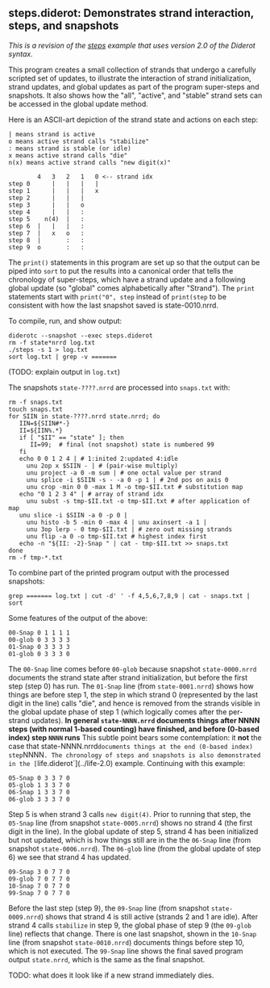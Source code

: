 ## steps.diderot: Demonstrates strand interaction, steps, and snapshots

*This is a revision of the [steps](../steps) example that uses
version 2.0 of the Diderot syntax.*

This program creates a small collection of strands that undergo a
carefully scripted set of updates, to illustrate the interaction of
strand initialization, strand updates, and global updates as part of
the program super-steps and snapshots.  It also shows how the "all",
"active", and "stable" strand sets can be accessed in the global
update method.

Here is an ASCII-art depiction of the strand state and actions
on each step:

	| means strand is active
	o means active strand calls "stabilize"
	: means strand is stable (or idle)
	x means active strand calls "die"
	n(x) means active strand calls "new digit(x)"
	
	        4   3   2   1   0 <-- strand idx
	step 0      |   |   |   |
	step 1      |   |   |   x
	step 2      |   |   |
	step 3      |   |   o
	step 4      |   |   :
	step 5    n(4)  |   :
	step 6  |   |   |   :
	step 7  |   x   o   :
	step 8  |       :   :
	step 9  o       :   :

The `print()` statements in this program are set up so that the output
can be piped into `sort` to put the results into a canonical order
that tells the chronology of super-steps, which have a strand update
and a following global update (so "global" comes alphabetically after
"Strand").  The `print` statements start with `print("0", step`
instead of `print(step` to be consistent with how the last snapshot
saved is state-0010.nrrd.

To compile, run, and show output:

	diderotc --snapshot --exec steps.diderot
	rm -f state*nrrd log.txt
	./steps -s 1 > log.txt
	sort log.txt | grep -v =======

(TODO: explain output in `log.txt`)

The snapshots `state-????.nrrd` are processed into `snaps.txt` with:

	rm -f snaps.txt
	touch snaps.txt
	for SIIN in state-????.nrrd state.nrrd; do
	   IIN=${SIIN#*-}
	   II=${IIN%.*}
	   if [ "$II" == "state" ]; then
	      II=99;  # final (not snapshot) state is numbered 99
	   fi
	   echo 0 0 1 2 4 | # 1:inited 2:updated 4:idle
	     unu 2op x $SIIN - | # (pair-wise multiply)
	     unu project -a 0 -m sum | # one octal value per strand
	     unu splice -i $SIIN -s - -a 0 -p 1 | # 2nd pos on axis 0
	     unu crop -min 0 0 -max 1 M -o tmp-$II.txt # substitution map
	   echo "0 1 2 3 4" | # array of strand idx
	     unu subst -s tmp-$II.txt -o tmp-$II.txt # after application of map
	   unu slice -i $SIIN -a 0 -p 0 |
	     unu histo -b 5 -min 0 -max 4 | unu axinsert -a 1 |
	     unu 3op lerp - 0 tmp-$II.txt | # zero out missing strands
	     unu flip -a 0 -o tmp-$II.txt # highest index first
	   echo -n "${II: -2}-Snap " | cat - tmp-$II.txt >> snaps.txt
	done
	rm -f tmp-*.txt

To combine part of the printed program output with the processed snapshots:

	grep ======= log.txt | cut -d' ' -f 4,5,6,7,8,9 | cat - snaps.txt | sort

Some features of the output of the above:

	00-Snap 0 1 1 1 1
	00-glob 0 3 3 3 3
	01-Snap 0 3 3 3 3
	01-glob 0 3 3 3 0

The `00-Snap` line comes before `00-glob` because snapshot
`state-0000.nrrd` documents the strand state after strand
initialization, but before the first step (step 0) has run.  The
`01-Snap` line (from `state-0001.nrrd`) shows how things are before
step 1, the step in which strand 0 (represented by the last digit in
the line) calls "die", and hence is removed from the strands visible
in the global update phase of step 1 (which logically comes after the
per-strand updates). **In general `state-NNNN.nrrd` documents things
after NNNN steps (with normal 1-based counting) have finished, and
before (0-based index) step `NNNN` runs**  This subtle point bears
some contemplation: it **not** the case that state-NNNN.nrrd` documents
things at the end (0-based index) step `NNNN`. The chronology of steps
and snapshots is also demonstrated in the [`life.diderot`](../life-2.0) example.
Continuing with this example:

	05-Snap 0 3 3 7 0
	05-glob 1 3 3 7 0
	06-Snap 1 3 3 7 0
	06-glob 3 3 3 7 0

Step 5 is when strand 3 calls `new digit(4)`. Prior to running that
step, the `05-Snap` line (from snapshot `state-0005.nrrd`) shows no
strand 4 (the first digit in the line).  In the global update of step
5, strand 4 has been initialized but not updated, which is how things
still are in the the `06-Snap` line (from snapshot `state-0006.nrrd`).
The `06-glob` line (from the global update of step 6) we see that
strand 4 has updated.

	09-Snap 3 0 7 7 0
	09-glob 7 0 7 7 0
	10-Snap 7 0 7 7 0
	99-Snap 7 0 7 7 0

Before the last step (step 9), the `09-Snap` line (from snapshot
`state-0009.nrrd`) shows that strand 4 is still active (strands 2 and
1 are idle).  After strand 4 calls `stabilize` in step 9, the global
phase of step 9 (the `09-glob` line) reflects that change.  There is
one last snapshot, shown in the `10-Snap` line (from snapshot
`state-0010.nrrd`) documents things before step 10, which is not
executed.  The `99-Snap` line shows the final saved program output
`state.nrrd`, which is the same as the final snapshot.

TODO: what does it look like if a new strand immediately dies.

